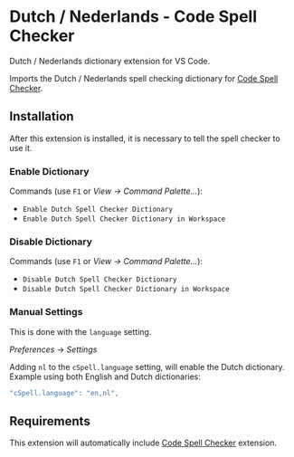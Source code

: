 # Dutch / Nederlands - Code Spell Checker

Dutch / Nederlands dictionary extension for VS Code.

Imports the Dutch / Nederlands spell checking dictionary for [Code Spell Checker](https://marketplace.visualstudio.com/items?itemName=streetsidesoftware.code-spell-checker).

## Installation

After this extension is installed, it is necessary to tell the spell checker to use it.

### Enable Dictionary

Commands (use `F1` or _View -> Command Palette..._):

- `Enable Dutch Spell Checker Dictionary`
- `Enable Dutch Spell Checker Dictionary in Workspace`

### Disable Dictionary

Commands (use `F1` or _View -> Command Palette..._):

- `Disable Dutch Spell Checker Dictionary`
- `Disable Dutch Spell Checker Dictionary in Workspace`

### Manual Settings

This is done with the `language` setting.

_Preferences_ -> _Settings_

Adding `nl` to the `cSpell.language` setting, will enable the Dutch dictionary.
Example using both English and Dutch dictionaries:

```javascript
"cSpell.language": "en,nl",
```

## Requirements

This extension will automatically include [Code Spell Checker](https://marketplace.visualstudio.com/items?itemName=streetsidesoftware.code-spell-checker) extension.
